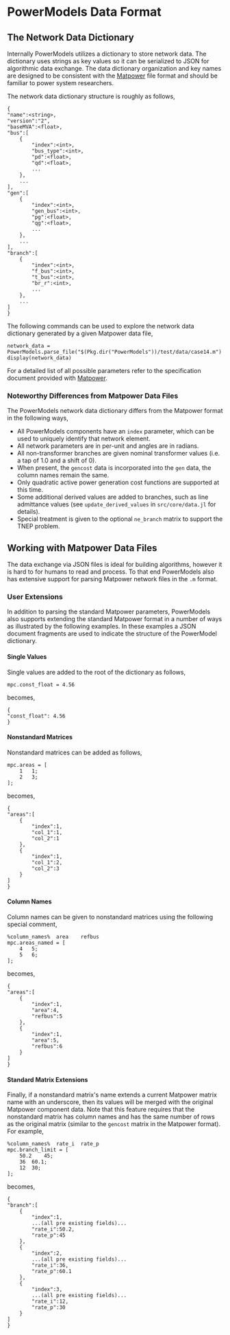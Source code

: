 # PowerModels Data Format

## The Network Data Dictionary

Internally PowerModels utilizes a dictionary to store network data.
The dictionary uses strings as key values so it can be serialized to JSON for algorithmic data exchange.
The data dictionary organization and key names are designed to be consistent with the [Matpower](http://www.pserc.cornell.edu/matpower/) file format and should be familiar to power system researchers.

The network data dictionary structure is roughly as follows,
```
{
"name":<string>,
"version":"2",
"baseMVA":<float>,
"bus":[
    {
        "index":<int>,
        "bus_type":<int>,
        "pd":<float>,
        "qd":<float>,
        ...
    },
    ...
],
"gen":[
    {
        "index":<int>,
        "gen_bus":<int>,
        "pg":<float>,
        "qg":<float>,
        ...
    },
    ...
],
"branch":[
    {
        "index":<int>,
        "f_bus":<int>,
        "t_bus":<int>,
        "br_r":<int>,
        ...
    },
    ...
]
}
```

The following commands can be used to explore the network data dictionary generated by a given Matpower data file,
```
network_data = PowerModels.parse_file("$(Pkg.dir("PowerModels"))/test/data/case14.m")
display(network_data)
```

For a detailed list of all possible parameters refer to the specification document provided with [Matpower](http://www.pserc.cornell.edu/matpower/).  

### Noteworthy Differences from Matpower Data Files

The PowerModels network data dictionary differs from the Matpower format in the following ways,

- All PowerModels components have an `index` parameter, which can be used to uniquely identify that network element.
- All network parameters are in per-unit and angles are in radians.
- All non-transformer branches are given nominal transformer values (i.e. a tap of 1.0 and a shift of 0).
- When present, the `gencost` data is incorporated into the `gen` data, the column names remain the same.
- Only quadratic active power generation cost functions are supported at this time.
- Some additional derived values are added to branches, such as line admittance values (see `update_derived_values` in `src/core/data.jl` for details).
- Special treatment is given to the optional `ne_branch` matrix to support the TNEP problem.


## Working with Matpower Data Files

The data exchange via JSON files is ideal for building algorithms, however it is hard to for humans to read and process.
To that end PowerModels also has extensive support for parsing Matpower network files in the `.m` format.


### User Extensions

In addition to parsing the standard Matpower parameters, PowerModels also supports extending the standard Matpower format in a number of ways as illustrated by the following examples.  In these examples a JSON document fragments are used to indicate the structure of the PowerModel dictionary.

#### Single Values
Single values are added to the root of the dictionary as follows,
```
mpc.const_float = 4.56
```
becomes,
```
{
"const_float": 4.56
}
```

#### Nonstandard Matrices
Nonstandard matrices can be added as follows,
```
mpc.areas = [
    1   1;
    2   3;
];
```
becomes,
```
{
"areas":[
    {
        "index":1,
        "col_1":1,
        "col_2":1
    },
    {
        "index":1,
        "col_1":2,
        "col_2":3
    }
]
}
```

#### Column Names
Column names can be given to nonstandard matrices using the following special comment,
```
%column_names%  area    refbus
mpc.areas_named = [
    4   5;
    5   6;
];
```
becomes,
```
{
"areas":[
    {
        "index":1,
        "area":4,
        "refbus":5
    },
    {
        "index":1,
        "area":5,
        "refbus":6
    }
]
}
```

#### Standard Matrix Extensions
Finally, if a nonstandard matrix's name extends a current Matpower matrix name with an underscore, then its values will be merged with the original Matpower component data.  Note that this feature requires that the nonstandard matrix has column names and has the same number of rows as the original matrix (similar to the `gencost` matrix in the Matpower format).  For example,
```
%column_names%  rate_i  rate_p
mpc.branch_limit = [
    50.2    45;
    36  60.1;
    12  30;
];

```
becomes,
```
{
"branch":[
    {
        "index":1,
        ...(all pre existing fields)...
        "rate_i":50.2,
        "rate_p":45
    },
    {
        "index":2,
        ...(all pre existing fields)...
        "rate_i":36,
        "rate_p":60.1
    },
    {
        "index":3,
        ...(all pre existing fields)...
        "rate_i":12,
        "rate_p":30
    }
]
}
```


